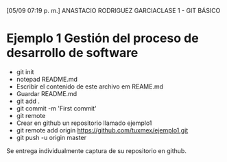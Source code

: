 [05/09 07:19 p. m.] ANASTACIO RODRIGUEZ GARCIACLASE 1 - GIT BÁSICO
    
# Ejemplo 1 Gestión del proceso de desarrollo de software

- git init
- notepad README.md
- Escribir el contenido de este archivo em REAME.md
- Guardar README.md
- git add .
- git commit -m 'First commit'
- git remote 
- Crear en github un repositorio llamado ejemplo1
- git remote add origin https://github.com/tuxmex/ejemplo1.git
- git push -u origin master
 
Se entrega individualmente captura de su repositorio en github.


